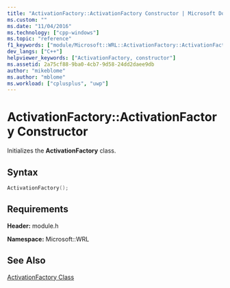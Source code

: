```yaml
---
title: "ActivationFactory::ActivationFactory Constructor | Microsoft Docs"
ms.custom: ""
ms.date: "11/04/2016"
ms.technology: ["cpp-windows"]
ms.topic: "reference"
f1_keywords: ["module/Microsoft::WRL::ActivationFactory::ActivationFactory"]
dev_langs: ["C++"]
helpviewer_keywords: ["ActivationFactory, constructor"]
ms.assetid: 2a75cf88-9ba0-4cb7-9d58-24dd2daee9db
author: "mikeblome"
ms.author: "mblome"
ms.workload: ["cplusplus", "uwp"]
---
```

# ActivationFactory::ActivationFactory Constructor

Initializes the **ActivationFactory** class.

## Syntax

```cpp
ActivationFactory();
```

## Requirements

**Header:** module.h

**Namespace:** Microsoft::WRL

## See Also

[ActivationFactory Class](../windows/activationfactory-class.md)